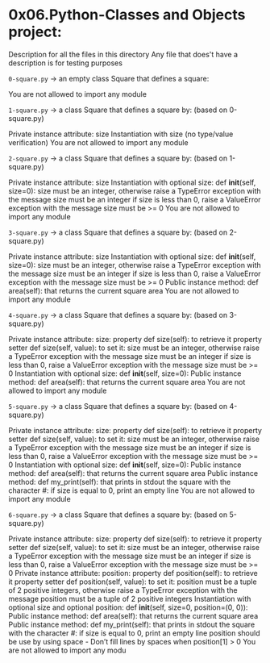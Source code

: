 
# 0x06.Python-Classes and Objects project:

Description for all the files in this directory Any file that does't have a description is for testing purposes

`0-square.py`  -> an empty class Square that defines a square:

You are not allowed to import any module

`1-square.py`  -> a class Square that defines a square by: (based on 0-square.py)

Private instance attribute: size Instantiation with size (no type/value verification) You are not allowed to import any module

`2-square.py`  -> a class Square that defines a square by: (based on 1-square.py)

Private instance attribute: size Instantiation with optional size: def  **init**(self, size=0): size must be an integer, otherwise raise a TypeError exception with the message size must be an integer if size is less than 0, raise a ValueError exception with the message size must be >= 0 You are not allowed to import any module

`3-square.py`  -> a class Square that defines a square by: (based on 2-square.py)

Private instance attribute: size Instantiation with optional size: def  **init**(self, size=0): size must be an integer, otherwise raise a TypeError exception with the message size must be an integer if size is less than 0, raise a ValueError exception with the message size must be >= 0 Public instance method: def area(self): that returns the current square area You are not allowed to import any module

`4-square.py`  -> a class Square that defines a square by: (based on 3-square.py)

Private instance attribute: size: property def size(self): to retrieve it property setter def size(self, value): to set it: size must be an integer, otherwise raise a TypeError exception with the message size must be an integer if size is less than 0, raise a ValueError exception with the message size must be >= 0 Instantiation with optional size: def  **init**(self, size=0): Public instance method: def area(self): that returns the current square area You are not allowed to import any module

`5-square.py`  -> a class Square that defines a square by: (based on 4-square.py)

Private instance attribute: size: property def size(self): to retrieve it property setter def size(self, value): to set it: size must be an integer, otherwise raise a TypeError exception with the message size must be an integer if size is less than 0, raise a ValueError exception with the message size must be >= 0 Instantiation with optional size: def  **init**(self, size=0): Public instance method: def area(self): that returns the current square area Public instance method: def my_print(self): that prints in stdout the square with the character #: if size is equal to 0, print an empty line You are not allowed to import any module

`6-square.py`  -> a class Square that defines a square by: (based on 5-square.py)

Private instance attribute: size: property def size(self): to retrieve it property setter def size(self, value): to set it: size must be an integer, otherwise raise a TypeError exception with the message size must be an integer if size is less than 0, raise a ValueError exception with the message size must be >= 0 Private instance attribute: position: property def position(self): to retrieve it property setter def position(self, value): to set it: position must be a tuple of 2 positive integers, otherwise raise a TypeError exception with the message position must be a tuple of 2 positive integers Instantiation with optional size and optional position: def  **init**(self, size=0, position=(0, 0)): Public instance method: def area(self): that returns the current square area Public instance method: def my_print(self): that prints in stdout the square with the character #: if size is equal to 0, print an empty line position should be use by using space - Don’t fill lines by spaces when position[1] > 0 You are not allowed to import any modu